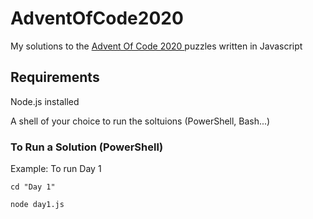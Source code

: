 # AdventOfCode2020

My solutions to the [Advent Of Code 2020 ](https://adventofcode.com/) puzzles written in Javascript

## Requirements

Node.js installed

A shell of your choice to run the soltuions (PowerShell, Bash...)

### To Run a Solution (PowerShell)

Example: To run Day 1

`cd "Day 1"`

`node day1.js`
